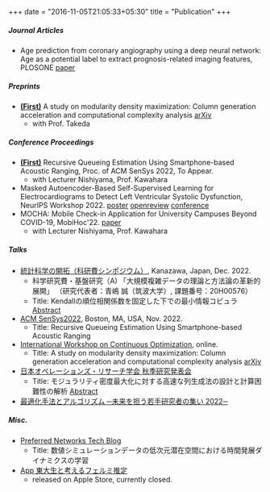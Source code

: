 +++
date = "2016-11-05T21:05:33+05:30"
title = "Publication"
+++

##### Journal Articles
* Age prediction from coronary angiography using a deep neural network: Age as a potential label to extract prognosis-related imaging features, PLOSONE  [paper](https://journals.plos.org/plosone/article?id=10.1371/journal.pone.0276928)

##### Preprints
* [**(First)**]() A study on modularity density maximization: Column generation acceleration and computational complexity analysis [arXiv](https://arxiv.org/abs/2206.10901)
    - with Prof. Takeda

##### Conference Proceedings
* [**(First)**]() Recursive Queueing Estimation Using Smartphone-based Acoustic Ranging, Proc. of ACM SenSys 2022, To Appear.
    - with Lecturer Nishiyama, Prof. Kawahara
* Masked Autoencoder-Based Self-Supervised Learning for Electrocardiograms to Detect Left Ventricular Systolic Dysfunction, NeurIPS Workshop 2022.  [poster](https://neurips.cc/media/PosterPDFs/NeurIPS%202022/60064.png?t=1669681561.7912426) [openreview](https://openreview.net/forum?id=gz7c2HIcub7) [conference](https://neurips.cc/Conferences/2022/ScheduleMultitrack?event=50017#wse-detail-60064)
* MOCHA: Mobile Check-in Application for University Campuses Beyond COVID-19, MobiHoc'22. [paper](https://dl.acm.org/doi/proceedings/10.1145/3492866)
    - with Lecturer Nishiyama, Prof. Kawahara

##### Talks
* [統計科学の開拓（科研費シンポジウム）](http://stat.w3.kanazawa-u.ac.jp/ksympo22.html), Kanazawa, Japan, Dec. 2022.
    - 科学研究費・基盤研究（A) 「大規模複雑データの理論と方法論の革新的展開」 （研究代表者：青嶋 誠（筑波大学）, 課題番号：20H00576）
    - Title: Kendallの順位相関係数を固定した下での最小情報コピュラ [Abstract](http://stat.w3.kanazawa-u.ac.jp/sympo22/sukeda_y.pdf)
* [ACM SenSys2022](http://sensys.acm.org/2022/), Boston, MA, USA, Nov. 2022.
    - Title: Recursive Queueing Estimation Using Smartphone-based Acoustic Ranging
* [International Workshop on Continuous Optimization](http://www.opt.c.titech.ac.jp/DecemberWorkshop/#speakers), online.
    - Title: A study on modularity density maximization: Column generation acceleration and computational complexity analysis [arXiv](https://arxiv.org/abs/2206.10901)
* [日本オペレーションズ・リサーチ学会 秋季研究発表会](https://orsj.org/nc2022f/programpage)
    - Title: モジュラリティ密度最大化に対する高速な列生成法の設計と計算困難性の解析 [Abstract](https://orsj.org/wp-content/nc-abstract/nc2022f/2022f-1-A-2.pdf)
* [最適化手法とアルゴリズム ─未来を担う若手研究者の集い 2022─](http://trout.math.cst.nihon-u.ac.jp/~ito.m/soma/wakate22.html) 

##### Misc.
* [Preferred Networks Tech Blog](https://tech.preferred.jp/ja/blog/数値シミュレーションデータの低次元潜在空間に/)
    - Title: 数値シミュレーションデータの低次元潜在空間における時間発展ダイナミクスの学習
* [App 東大生と考えるフェルミ推定]()
    - released on Apple Store, currently closed.